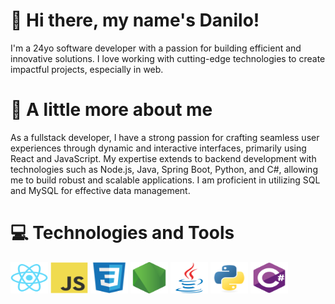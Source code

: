 # 👋 Hi there, my name's Danilo!

I'm a 24yo software developer with a passion for building efficient and innovative solutions. I love working with cutting-edge technologies to create impactful projects, especially in web.

# 🚀 A little more about me

As a fullstack developer, I have a strong passion for crafting seamless user experiences through dynamic and interactive interfaces, primarily using React and JavaScript. My expertise extends to backend development with technologies such as Node.js, Java, Spring Boot, Python, and C#, allowing me to build robust and scalable applications. I am proficient in utilizing SQL and MySQL for effective data management.

# 💻 Technologies and Tools

<div style="display: inline_block">
<img align="center" alt="Danilo-React" height="50" width="60" src="https://raw.githubusercontent.com/devicons/devicon/master/icons/react/react-original.svg">
<img align="center" alt="Danilo-Js" height="50" width="60" src="https://raw.githubusercontent.com/devicons/devicon/master/icons/javascript/javascript-original.svg">
<img align="center" alt="Danilo-Css" height="50" width="60" src="https://raw.githubusercontent.com/devicons/devicon/master/icons/css3/css3-original.svg">
<img align="center" alt="Danilo-Node" height="50" width="60" src="https://raw.githubusercontent.com/devicons/devicon/master/icons/nodejs/nodejs-original.svg">
<img align="center" alt="Danilo-Java" height="50" width="60" src="https://raw.githubusercontent.com/devicons/devicon/master/icons/java/java-original.svg">
<img align="center" alt="Danilo-Python" height="50" width="60" src="https://raw.githubusercontent.com/devicons/devicon/master/icons/python/python-original.svg">
<img align="center" alt="Danilo-Csharp" height="50" width="60" src="https://raw.githubusercontent.com/devicons/devicon/master/icons/csharp/csharp-original.svg">
</div>

